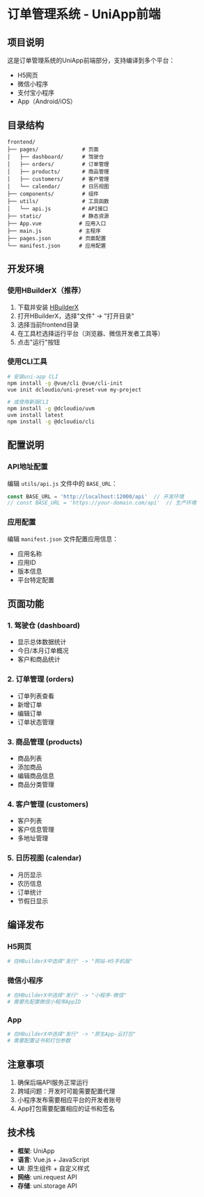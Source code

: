 # 订单管理系统 - UniApp前端

## 项目说明

这是订单管理系统的UniApp前端部分，支持编译到多个平台：
- H5网页
- 微信小程序
- 支付宝小程序
- App（Android/iOS）

## 目录结构

```
frontend/
├── pages/              # 页面
│   ├── dashboard/      # 驾驶仓
│   ├── orders/         # 订单管理
│   ├── products/       # 商品管理
│   ├── customers/      # 客户管理
│   └── calendar/       # 日历视图
├── components/         # 组件
├── utils/              # 工具函数
│   └── api.js          # API接口
├── static/             # 静态资源
├── App.vue            # 应用入口
├── main.js            # 主程序
├── pages.json         # 页面配置
└── manifest.json      # 应用配置
```

## 开发环境

### 使用HBuilderX（推荐）

1. 下载并安装 [HBuilderX](https://www.dcloud.io/hbuilderx.html)
2. 打开HBuilderX，选择"文件" -> "打开目录"
3. 选择当前frontend目录
4. 在工具栏选择运行平台（浏览器、微信开发者工具等）
5. 点击"运行"按钮

### 使用CLI工具

```bash
# 安装uni-app CLI
npm install -g @vue/cli @vue/cli-init
vue init dcloudio/uni-preset-vue my-project

# 或使用新版CLI
npm install -g @dcloudio/uvm
uvm install latest
npm install -g @dcloudio/cli
```

## 配置说明

### API地址配置

编辑 `utils/api.js` 文件中的 `BASE_URL`：

```javascript
const BASE_URL = 'http://localhost:12000/api'  // 开发环境
// const BASE_URL = 'https://your-domain.com/api'  // 生产环境
```

### 应用配置

编辑 `manifest.json` 文件配置应用信息：
- 应用名称
- 应用ID
- 版本信息
- 平台特定配置

## 页面功能

### 1. 驾驶仓 (dashboard)
- 显示总体数据统计
- 今日/本月订单概况
- 客户和商品统计

### 2. 订单管理 (orders)
- 订单列表查看
- 新增订单
- 编辑订单
- 订单状态管理

### 3. 商品管理 (products)
- 商品列表
- 添加商品
- 编辑商品信息
- 商品分类管理

### 4. 客户管理 (customers)
- 客户列表
- 客户信息管理
- 多地址管理

### 5. 日历视图 (calendar)
- 月历显示
- 农历信息
- 订单统计
- 节假日显示

## 编译发布

### H5网页
```bash
# 在HBuilderX中选择"发行" -> "网站-H5手机版"
```

### 微信小程序
```bash
# 在HBuilderX中选择"发行" -> "小程序-微信"
# 需要先配置微信小程序AppID
```

### App
```bash
# 在HBuilderX中选择"发行" -> "原生App-云打包"
# 需要配置证书和打包参数
```

## 注意事项

1. 确保后端API服务正常运行
2. 跨域问题：开发时可能需要配置代理
3. 小程序发布需要相应平台的开发者账号
4. App打包需要配置相应的证书和签名

## 技术栈

- **框架**: UniApp
- **语言**: Vue.js + JavaScript
- **UI**: 原生组件 + 自定义样式
- **网络**: uni.request API
- **存储**: uni.storage API